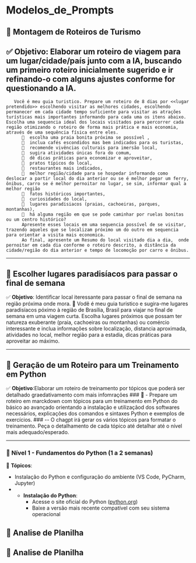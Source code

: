 # Modelos_de_Prompts
## 📌 Montagem de Roteiros de Turismo
✅ **Objetivo**: Elaborar um roteiro de viagem para um lugar/cidade/país junto com a IA, buscando um primeiro roteiro inicialmente sugerido e ir refinando-o com alguns ajustes conforme for questionando a IA.
---
       Você é meu guia turistico. Prepare um roteiro de 8 dias por <<lugar pretendido>> escolhendo visitar as melhores cidades, escolhendo permanecer em cada cidade tempo suficiente para visitar as atrações turísticas mais importantes informando para cada uma os itens abaixo. Escolha uma sequencia ideal dos locais visitados para percorrer cada região otimizando o roteiro de forma mais prática e mais economia, através de uma sequência física entre eles.
          🔹  escolha uma praia bonita próxima se possível , 
          🔹  inclua cafés escondidos mas bem indicados para os turistas,
          🔹  recomende vivências culturais para imersão local,
          🔹  sugira atividades únicas fora do comum,
          🔹  dê dicas práticas para economizar e aproveitar,
          🔹  pratos típicos do local,
          🔹  restaurantes mais indicados,
          🔹  melhor região/cidade para se hospedar informando como deslocar a partir local do dia anterior ou se é melhor pegar um ferry, ônibus, carro se é melhor pernoitar no lugar, se sim, informar qual a melhor região
          🔹  fatos históricos importantes,
          🔹  curiosidades do local,
          🔹  lugares paradisiacos (praias, cachoeiras, parques, montanhas),
          🔹  há alguma região em que se pode caminhar por ruelas bonitas ou um centro histórico?
          Apresente esses locais em uma sequencia possível de se visitar, trazendo aqueles que se localizam próximo um do outro em sequencia para orientar a visita mais economica. 
          Ao final, apresente um Resumo do local visitado dia a dia,  onde pernoitar em cada dia conforme o roteiro descrito, a distância da cidade/região do dia anterior e tempo de locomoção por carro e ônibus.
          
---

## 📌 Escolher lugares paradisíacos para passar o final de semana
✅ **Objetivo**: Identificar local iteressante para passar o final de semana na região próxima onde mora.
       🔹 Vodê é meu guia turistico e sugira-me lugares paradisíacos póximo à região de Brasília, Brasil para viajar no final de semana em uma viagem curta. Escolha lugares próximos que possam ter natureza exuberante (praia, cachoeiras ou montanhas) ou comércio interessante e inclua informações sobre localização, distancia aproximada, atividades no local, melhor região para a estadia, dicas práticas para aproveitar ao máximo.

---

## 📌 Geração de um Roteiro para um Treinamento em Python
✅ **Objetivo**:Elaborar um roteiro de treinamento por tópicos que poderá ser detalhado graedativamento com mais infomrações
    ### 🔹 - Prepare um roteiro em marckdown com tópicos para um treinamento em Python do básico ao avançado orientando a instalação e utilizaçãod dos softwares necessários, explicações dos comandos e sintaxes Python e exemplos de exercícios.
      ### -- O  chagpt irá gerar os vários tópicos para formatar o treinamento. Peça o detalhamento de cada tópico até detalhar até o nível mais adequado/esperado.
      
---

### 🔹 Nível 1 - Fundamentos do Python (1 a 2 semanas)



🔹 **Tópicos**:
- Instalação do Python e configuração do ambiente (VS Code, PyCharm, Jupyter)
- - **Instalação do Python**:
    - Acesse o site oficial do Python ([python.org](https://www.python.org/))
    - Baixe a versão mais recente compatível com seu sistema operacional



  
## 📌 Analise de Planilha
## 📌 Analise de Planilha
